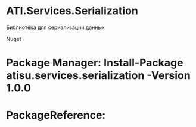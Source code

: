 # ATI.Services.Serialization
Библиотека для сериализации данных

Nuget
# Package Manager: Install-Package atisu.services.serialization -Version 1.0.0
# PackageReference: <PackageReference Include="atisu.services.serialization" Version="1.0.0" />
